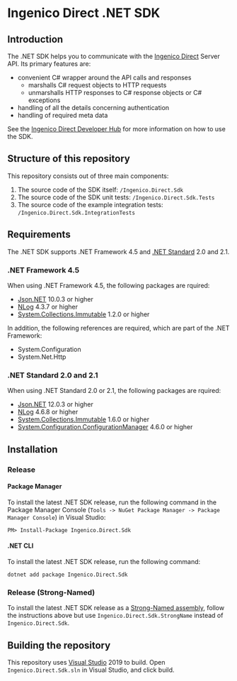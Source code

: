 # Ingenico Direct .NET SDK

## Introduction

The .NET SDK helps you to communicate with the [Ingenico Direct](https://support.direct.ingenico.com/) Server API. Its primary features are:

* convenient C# wrapper around the API calls and responses
    * marshalls C# request objects to HTTP requests
    * unmarshalls HTTP responses to C# response objects or C# exceptions
* handling of all the details concerning authentication
* handling of required meta data

See the [Ingenico Direct Developer Hub](https://support.direct.ingenico.com/documentation/sdk/server/dotnet/) for more information on how to use the SDK.

## Structure of this repository

This repository consists out of three main components:

1. The source code of the SDK itself: `/Ingenico.Direct.Sdk`
2. The source code of the SDK unit tests: `/Ingenico.Direct.Sdk.Tests`
3. The source code of the example integration tests: `/Ingenico.Direct.Sdk.IntegrationTests`

## Requirements

The .NET SDK supports .NET Framework 4.5 and [.NET Standard](https://docs.microsoft.com/en-us/dotnet/standard/net-standard) 2.0 and 2.1.

### .NET Framework 4.5

When using .NET Framework 4.5, the following packages are rquired:

* [Json.NET](https://www.nuget.org/packages/Newtonsoft.Json/) 10.0.3 or higher
* [NLog](https://www.nuget.org/packages/NLog/) 4.3.7 or higher
* [System.Collections.Immutable](https://www.nuget.org/packages/System.Collections.Immutable/) 1.2.0 or higher

In addition, the following references are required, which are part of the .NET Framework:
* System.Configuration
* System.Net.Http

### .NET Standard 2.0 and 2.1

When using .NET Standard 2.0 or 2.1, the following packages are rquired:

* [Json.NET](https://www.nuget.org/packages/Newtonsoft.Json/) 12.0.3 or higher
* [NLog](https://www.nuget.org/packages/NLog/) 4.6.8 or higher
* [System.Collections.Immutable](https://www.nuget.org/packages/System.Collections.Immutable/) 1.6.0 or higher
* [System.Configuration.ConfigurationManager](https://www.nuget.org/packages/System.Configuration.ConfigurationManager/) 4.6.0 or higher

## Installation
 
### Release

#### Package Manager

To install the latest .NET SDK release, run the following command in the Package Manager Console (`Tools -> NuGet Package Manager -> Package Manager Console`) in Visual Studio:

	PM> Install-Package Ingenico.Direct.Sdk

#### .NET CLI

To install the latest .NET SDK release, run the following command:

	dotnet add package Ingenico.Direct.Sdk

### Release (Strong-Named)

To install the latest .NET SDK release as a [Strong-Named assembly](https://docs.microsoft.com/en-us/dotnet/framework/app-domains/strong-named-assemblies), follow the instructions above but use `Ingenico.Direct.Sdk.StrongName` instead of `Ingenico.Direct.Sdk`.

## Building the repository

This repository uses [Visual Studio](https://www.visualstudio.com/) 2019 to build. Open `Ingenico.Direct.Sdk.sln` in Visual Studio, and click build.
